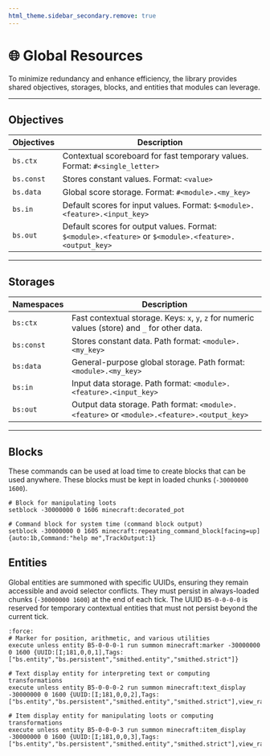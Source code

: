 ```yaml
---
html_theme.sidebar_secondary.remove: true
---
```


# 🌐 Global Resources

To minimize redundancy and enhance efficiency, the library provides shared objectives, storages, blocks, and entities that modules can leverage.

---

## Objectives

| Objectives | Description |
|------------|-------------|
| `bs.ctx`   | Contextual scoreboard for fast temporary values. Format: `#<single_letter>` |
| `bs.const` | Stores constant values. Format: `<value>` |
| `bs.data`  | Global score storage. Format:  `#<module>.<my_key>` |
| `bs.in`    | Default scores for input values. Format:  `$<module>.<feature>.<input_key>` |
| `bs.out`   | Default scores for output values. Format:  `$<module>.<feature>` or `$<module>.<feature>.<output_key>` |

---

## Storages

| Namespaces | Description |
|------------|-------------|
| `bs:ctx`   | Fast contextual storage. Keys: `x`, `y`, `z` for numeric values (store) and `_` for other data. |
| `bs:const` | Stores constant data. Path format: `<module>.<my_key>` |
| `bs:data`  | General-purpose global storage. Path format: `<module>.<my_key>` |
| `bs:in`    | Input data storage. Path format: `<module>.<feature>.<input_key>` |
| `bs:out`   | Output data storage. Path format: `<module>.<feature>` or `<module>.<feature>.<output_key>` |

---

## Blocks

These commands can be used at load time to create blocks that can be used anywhere. These blocks must be kept in loaded chunks (`-30000000 1600`).

```mcfunction
# Block for manipulating loots
setblock -30000000 0 1606 minecraft:decorated_pot

# Command block for system time (command block output)
setblock -30000000 0 1605 minecraft:repeating_command_block[facing=up]{auto:1b,Command:"help me",TrackOutput:1}
```

## Entities

Global entities are summoned with specific UUIDs, ensuring they remain accessible and avoid selector conflicts. They must persist in always-loaded chunks (`-30000000 1600`) at the end of each tick. The UUID `B5-0-0-0-0` is reserved for temporary contextual entities that must not persist beyond the current tick.

```{code-block} mcfunction
:force:
# Marker for position, arithmetic, and various utilities
execute unless entity B5-0-0-0-1 run summon minecraft:marker -30000000 0 1600 {UUID:[I;181,0,0,1],Tags:["bs.entity","bs.persistent","smithed.entity","smithed.strict"]}

# Text display entity for interpreting text or computing transformations
execute unless entity B5-0-0-0-2 run summon minecraft:text_display -30000000 0 1600 {UUID:[I;181,0,0,2],Tags:["bs.entity","bs.persistent","smithed.entity","smithed.strict"],view_range:0f,alignment:"center"}

# Item display entity for manipulating loots or computing transformations
execute unless entity B5-0-0-0-3 run summon minecraft:item_display -30000000 0 1600 {UUID:[I;181,0,0,3],Tags:["bs.entity","bs.persistent","smithed.entity","smithed.strict"],view_range:0f,alignment:"center"}
```
